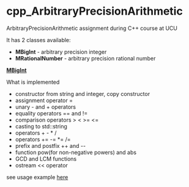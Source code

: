 # cpp_ArbitraryPrecisionArithmetic
ArbitraryPrecisionArithmetic assignment during C++ course at UCU

It has 2 classes available:
- <b>MBigInt</b> - arbitrary precision integer
- <b>MRationalNumber</b> - arbitrary precision rational number

<b>[MBigInt](MBigInt)</b>

What is implemented
- constructor from string and integer, copy constructor
- assignment operator =
- unary - and + operators
- equality operators == and !=
- comparison operators > < >= <=
- casting to std::string
- operators + - * /
- operators += -= *= /=
- prefix and postfix ++ and --
- function pow(for non-negative powers) and abs
- GCD and LCM functions
- ostream << operator

see usage example [here](MBigInt/main.cpp)